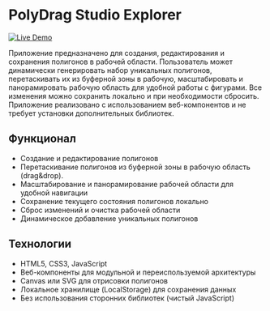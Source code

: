 # PolyDrag Studio Explorer

[![Live Demo](https://img.shields.io/badge/netlify-blue)](https://polydrag-studio-explorer.netlify.app//)

Приложение предназначено для создания, редактирования и сохранения полигонов в рабочей области. Пользователь может динамически генерировать набор уникальных полигонов, перетаскивать их из буферной зоны в рабочую, масштабировать и панорамировать рабочую область для удобной работы с фигурами. Все изменения можно сохранить локально и при необходимости сбросить. Приложение реализовано с использованием веб-компонентов и не требует установки дополнительных библиотек.

## Функционал

- Создание и редактирование полигонов
- Перетаскивание полигонов из буферной зоны в рабочую область (drag&drop).
- Масштабирование и панорамирование рабочей области для удобной навигации
- Сохранение текущего состояния полигонов локально
- Сброс изменений и очистка рабочей области
- Динамическое добавление уникальных полигонов

## Технологии

- HTML5, CSS3, JavaScript
- Веб-компоненты для модульной и переиспользуемой архитектуры
- Canvas или SVG для отрисовки полигонов
- Локальное хранилище (LocalStorage) для сохранения данных
- Без использования сторонних библиотек (чистый JavaScript)
